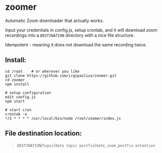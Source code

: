 # zoomer
Automatic Zoom downloader that actually works.

Input your credentials in config.js, setup crontab, and it will download zoom recordings into a `DESTINATION` directory with a nice file structure.

Idempotent - meaning it does not download the same recording twice.

## Install:

```console
cd /root    # or wherever you like
git clone https://github.com/irgipaulius/zoomer.git
cd zoomer
npm install

# setup configuration
edit config.js 
npm start

# start cron
crontab -e
*/5 * * * * /usr/local/bin/node /root/zoomer/index.js
```

## File destination location:

> `DESTINATION`/`topic`/`date topic postfix`/`date_zoom_postfix.extention`

